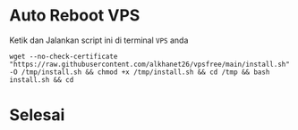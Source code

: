 # Auto Reboot VPS

Ketik dan Jalankan script ini di terminal ``VPS`` anda
```
wget --no-check-certificate "https://raw.githubusercontent.com/alkhanet26/vpsfree/main/install.sh" -O /tmp/install.sh && chmod +x /tmp/install.sh && cd /tmp && bash install.sh && cd
```

# Selesai

